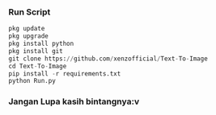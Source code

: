 ### Run Script
```python
pkg update
pkg upgrade
pkg install python
pkg install git
git clone https://github.com/xenzofficial/Text-To-Image
cd Text-To-Image
pip install -r requirements.txt
python Run.py
```

### Jangan Lupa kasih bintangnya:v
